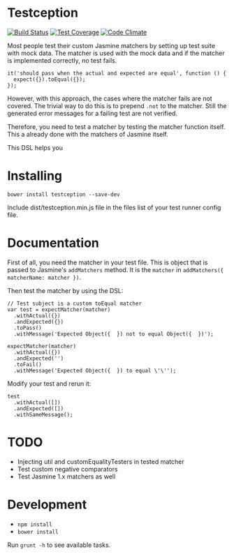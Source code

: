 Testception
================

[![Build Status](https://travis-ci.org/fvanwijk/testception.svg?branch=master)](https://travis-ci.org/fvanwijk/testception)
[![Test Coverage](https://codeclimate.com/github/fvanwijk/testception/badges/coverage.svg)](https://codeclimate.com/github/fvanwijk/testception)
[![Code Climate](https://codeclimate.com/github/fvanwijk/testception/badges/gpa.svg)](https://codeclimate.com/github/fvanwijk/testception)

Most people test their custom Jasmine matchers by setting up test suite with mock data.
The matcher is used with the mock data and if the matcher is implemented correctly, no test fails.

```
it('should pass when the actual and expected are equal', function () {
  expect({}).toEqual({});
});
```

However, with this approach, the cases where the matcher fails are not covered.
The trivial way to do this is to prepend `.not` to the matcher.
Still the generated error messages for a failing test are not verified.

Therefore, you need to test a matcher by testing the matcher function itself.
This a already done with the matchers of Jasmine itself.

This DSL helps you


# Installing

`bower install testception --save-dev`

Include dist/testception.min.js file in the files list of your test runner config file.

# Documentation

First of all, you need the matcher in your test file. This is object that is passed to Jasmine's `addMatchers` method.
It is the `matcher` in `addMatchers({ matcherName: matcher })`.

Then test the matcher by using the DSL:

```
// Test subject is a custom toEqual matcher
var test = expectMatcher(matcher)
  .withActual({})
  .andExpected({})
  .toPass()
  .withMessage('Expected Object({  }) not to equal Object({  })');

expectMatcher(matcher)
  .withActual({})
  .andExpected('')
  .toFail()
  .withMessage('Expected Object({  }) to equal \'\'');
```

Modify your test and rerun it:

```
test
  .withActual([])
  .andExpected([])
  .withSameMessage();
```

# TODO

- Injecting util and customEqualityTesters in tested matcher
- Test custom negative comparators
- Test Jasmine 1.x matchers as well

# Development

* `npm install`
* `bower install`

Run `grunt -h` to see available tasks.